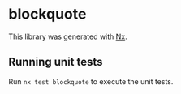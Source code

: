 # blockquote

This library was generated with [Nx](https://nx.dev).

## Running unit tests

Run `nx test blockquote` to execute the unit tests.
